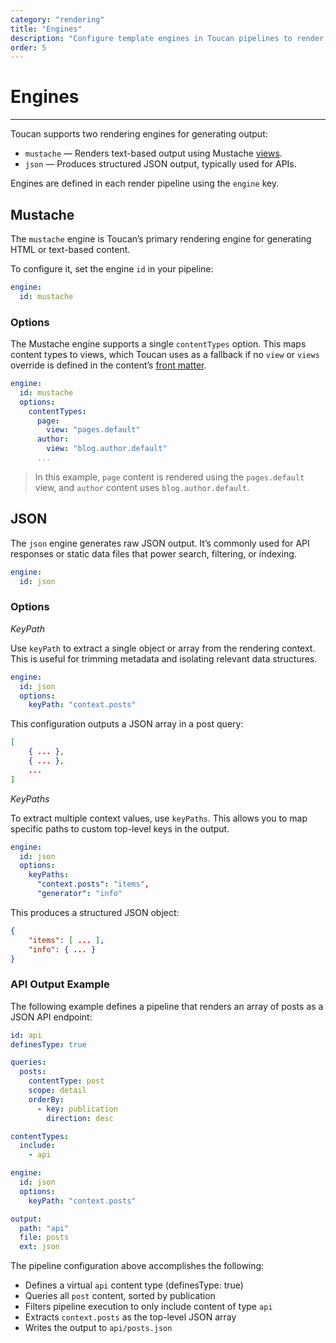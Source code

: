 ```yaml
---
category: "rendering"
title: "Engines"
description: "Configure template engines in Toucan pipelines to render HTML or JSON output."
order: 5
---
```


# Engines
---

Toucan supports two rendering engines for generating output:
- `mustache` — Renders text-based output using Mustache [views](/docs/templates/views).
- `json` — Produces structured JSON output, typically used for APIs.

Engines are defined in each render pipeline using the `engine` key.

## Mustache

The `mustache` engine is Toucan’s primary rendering engine for generating HTML or text-based content.

To configure it, set the engine `id` in your pipeline:

```yml
engine: 
  id: mustache
```

### Options

The Mustache engine supports a single `contentTypes` option. This maps content types to views, which Toucan uses as a fallback if no `view` or `views` override is defined in the content’s [front matter](/docs/content-management/front-matter).

```yml
engine: 
  id: mustache
  options:
    contentTypes: 
      page:
        view: "pages.default"
      author:
        view: "blog.author.default"
      ...
```

> In this example, `page` content is rendered using the `pages.default` view, and `author` content uses `blog.author.default`.

## JSON

The `json` engine generates raw JSON output. It’s commonly used for API responses or static data files that power search, filtering, or indexing.

```yml
engine: 
  id: json
```

### Options

*KeyPath*

Use `keyPath` to extract a single object or array from the rendering context. This is useful for trimming metadata and isolating relevant data structures.

```yml
engine: 
  id: json
  options:
    keyPath: "context.posts"
```

This configuration outputs a JSON array in a post query:

```json
[
	{ ... },
	{ ... },
	...
]
```

*KeyPaths*

To extract multiple context values, use `keyPaths`. This allows you to map specific paths to custom top-level keys in the output.

```yml
engine: 
  id: json
  options:
    keyPaths:
      "context.posts": "items",
      "generator": "info"
```

This produces a structured JSON object:

```json
{
	"items": [ ... ],
	"info": { ... }
}
```

### API Output Example

The following example defines a pipeline that renders an array of posts as a JSON API endpoint:

```yaml
id: api
definesType: true

queries:
  posts:
    contentType: post
    scope: detail
    orderBy:
      - key: publication
        direction: desc

contentTypes:
  include:
    - api

engine:
  id: json
  options:
    keyPath: "context.posts"

output:
  path: "api"
  file: posts
  ext: json
```

The pipeline configuration above accomplishes the following:

- Defines a virtual `api` content type (definesType: true)
- Queries all `post` content, sorted by publication
- Filters pipeline execution to only include content of type `api`
- Extracts `context.posts` as the top-level JSON array
- Writes the output to `api/posts.json`